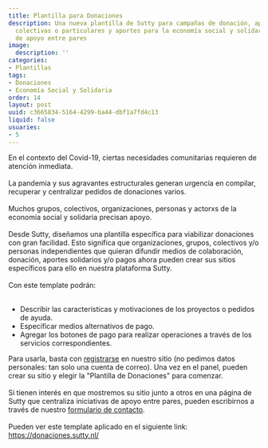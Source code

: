 ```yaml
---
title: Plantilla para Donaciones
description: Una nueva plantilla de Sutty para campañas de donación, apoyo a iniciativas
  colectivas o particulares y aportes para la economía social y solidaria y redes
  de apoyo entre pares
image:
  description: ''
categories:
- Plantillas
tags:
- Donaciones
- Economía Social y Solidaria
order: 14
layout: post
uuid: c3665834-5164-4299-ba44-dbf1a7fd4c13
liquid: false
usuaries:
- 5
---
```




<div>En el contexto del Covid-19, ciertas necesidades comunitarias requieren de atención inmediata. <br><br>La pandemia y sus agravantes estructurales generan urgencia en compilar, recuperar y centralizar pedidos de donaciones varios.<br><br>Muchos grupos, colectivos, organizaciones, personas y actorxs de la economía social y solidaria precisan apoyo.<br><br>Desde Sutty, diseñamos una plantilla específica para viabilizar donaciones con gran facilidad. Esto significa que organizaciones, grupos, colectivos y/o personas independientes que quieran difundir medios de colaboración, donación, aportes solidarios y/o pagos ahora pueden crear sus sitios específicos para ello en nuestra plataforma Sutty. <br><br>Con este template podrán:<br>    </div><ul>
<li>Describir las características y motivaciones de los proyectos o pedidos de ayuda.</li>
<li>Especificar medios alternativos de pago.</li>
<li>Agregar los botones de pago para realizar operaciones a través de los servicios correspondientes.</li>
</ul><div>Para usarla, basta con <a href="https://panel.sutty.nl/usuaries/sign_in">registrarse</a> en nuestro sitio (no pedimos datos personales: tan solo una cuenta de correo). Una vez en el panel, pueden crear su sitio y elegir la "Plantilla de Donaciones" para comenzar.<br><br>Si tienen interés en que mostremos su sitio junto a otros en una página de Sutty que centraliza iniciativas de apoyo entre pares, pueden escribirnos a través de nuestro <a href="https://sutty.nl/index.html#contacto">formulario de contacto</a>.<br><br>Pueden ver este template aplicado en el siguiente link: <a href="https://donaciones.sutty.nl/">https://donaciones.sutty.nl/</a>
</div>